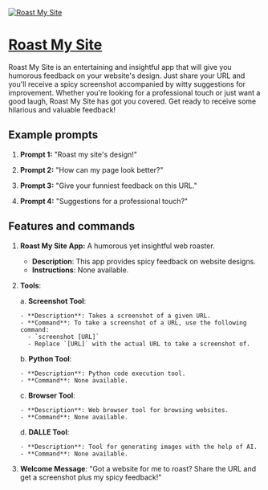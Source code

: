 [![Roast My Site](https://files.oaiusercontent.com/file-DSmQg3M2cElhyxeYvvDaV6yg?se=2123-10-20T15%3A39%3A55Z&sp=r&sv=2021-08-06&sr=b&rscc=max-age%3D31536000%2C%20immutable&rscd=attachment%3B%20filename%3Dced1d3e6-f98f-4116-81cc-a6062caa5246.png&sig=RTKlM9084pobCziqZUAFhW/erUKM2zXd2/qfXjVYIHc%3D)](https://chat.openai.com/g/g-tFIQNvfZE-roast-my-site)

# [Roast My Site](https://chat.openai.com/g/g-tFIQNvfZE-roast-my-site)

Roast My Site is an entertaining and insightful app that will give you humorous feedback on your website's design. Just share your URL and you'll receive a spicy screenshot accompanied by witty suggestions for improvement. Whether you're looking for a professional touch or just want a good laugh, Roast My Site has got you covered. Get ready to receive some hilarious and valuable feedback!

## Example prompts

1. **Prompt 1:** "Roast my site's design!"

2. **Prompt 2:** "How can my page look better?"

3. **Prompt 3:** "Give your funniest feedback on this URL."

4. **Prompt 4:** "Suggestions for a professional touch?"

## Features and commands

1. **Roast My Site App:** A humorous yet insightful web roaster.
  
   - **Description**: This app provides spicy feedback on website designs.
   - **Instructions**: None available.

2. **Tools**:

    a. **Screenshot Tool**:
    
       - **Description**: Takes a screenshot of a given URL.
       - **Command**: To take a screenshot of a URL, use the following command:
         - `screenshot [URL]`
         - Replace `[URL]` with the actual URL to take a screenshot of.
    
    b. **Python Tool**:
    
       - **Description**: Python code execution tool.
       - **Command**: None available.
    
    c. **Browser Tool**:
    
       - **Description**: Web browser tool for browsing websites.
       - **Command**: None available.
    
    d. **DALLE Tool**:
    
       - **Description**: Tool for generating images with the help of AI.
       - **Command**: None available.

3. **Welcome Message**: "Got a website for me to roast? Share the URL and get a screenshot plus my spicy feedback!"